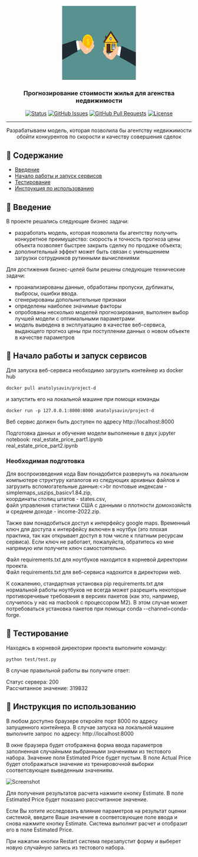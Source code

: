 <p align="center">
  <a href="https://github.com/avsavin/project-d" rel="noopener">
 <img width=200px height=200px src="buy-6971881_1280.jpg" alt="Project logo"></a>
</p>

<h3 align="center">Прогнозирование стоимости жилья для агенства недвижимости</h3>

<div align="center">

[![Status](https://img.shields.io/badge/status-active-success.svg)](https://github.com/avsavin/project-d/releases)
[![GitHub Issues](https://img.shields.io/github/issues/kylelobo/The-Documentation-Compendium.svg)](https://github.com/avsavin/project-d/issues)
[![GitHub Pull Requests](https://img.shields.io/github/issues-pr/kylelobo/The-Documentation-Compendium.svg)](https://github.com/avsavin/project-d/pulls)
[![License](https://img.shields.io/badge/license-MIT-blue.svg)](https://github.com/avsavin/project-d/blob/main/LICENSE)

</div>

---

<p align="center"> Разрабатываем модель, которая позволила бы агентству
недвижимости обойти конкурентов по скорости и качеству совершения
сделок
    <br> 
</p>

## 📝 Содержание

- [Введение](#about)
- [Начало работы и запуск сервисов](#getting_started)
- [Тестирование](#testing)
- [Инструкция по использованию](#usage)


## 🧐 Введение <a name = "about"></a>
В проекте решались следующие бизнес задачи:

- разработать модель, которая позволила бы агентству получить конкуретное преимущество: скорость и точность прогноза цены объекта позволяет быстрее закрыть сделку по продаже объекта;
- дополнительный эффект может быть связан с уменьшением загрузки сотрудников рутинными вычислениями

Для достижения бизнес-целей были решены следующие технические задачи:

- проанализированы данные, обработаны пропуски, дубликаты, выбросы, ошибки ввода.
- сгенерированы допольнительные признаки
- определены наиболее значимые факторы
- опробованы несколько моделей прогнозирования, выполнен выбор лучшей модели с оптимальными параметрами 
- модель выведена в эксплуатацию в качестве веб-сервиса, выдающего прогноз цены при поступлении данных о новом объекте в качестве параметров


## 🏁 Начало работы и запуск сервисов <a name = "getting_started"></a>

Для запуска веб-сервиса необходимо загрузить контейнер из docker hub
```
docker pull anatolysavin/project-d
```
и запустить его на локальной машине при помощи команды
```
docker run -p 127.0.0.1:8000:8000 anatolysavin/project-d
```
Веб сервис должен быть доступен по адресу http://localhost:8000

Подготовка данных и обучение модели выполненые в двух jupyter notebook:
real_estate_price_part1.ipynb<br>
real_estate_price_part2.ipynb

### Необходимая подготовка

Для воспроизведения кода Вам понадобится развернуть на локальном компьютере структуру каталогов из следующих архивных файлов и загрузить вспомогательные данные:<>br
почтовые индексам - simplemaps_uszips_basicv1.84.zip,<br>
координаты столиц штатов - states.csv, <br>
файл управления статистики США c данными о плотности домохозяйств и среднем доходе - income-2022.zip. 

Также вам понадобиться доступ к интерфейсу google maps. Временный ключ для доступа к интерфейсу включен в ноутбук (это плохая практика, так как открывает доступ в том числе к платным ресурсам сервиса). Если ключ не работает, пожалуйста, обратитесь ко мне напрямую или получите ключ самостоятельно.

Файл requirements.txt для ноутбуков находится в корневой директории проекта.<br>
Файл requirements.txt для веб-сервиса надохится в директории web.<br>

К сожалению, стандартная установка pip requirements.txt для нормальной работы ноутбуков не всегда может разрешить некоторые противоречивые требования в версиях пакетов (как это, например, случилось у нас на macbook с процессором M2). В этом случае может потребоваться установка пакетов при помощи conda --channel=conda-forge.


## 🔧 Тестирование <a name = "testing"></a>

Находясь в корневой директории проекта выполните команду:
```
python test/test.py
```
В случае правильной работы вы получите ответ:

Статус сервера: 200<br>
Рассчитанное значение: 319832


## 🎈 Инструкция по использованию<a name="usage"></a>

В любом доступно браузере откройте порт 8000 по адресу запущенного контейнера. В случае запуска на локальной машине выполните запрос по адресу: http://localhost:8000

В окне браузера будет отображена форма ввода параметров заполненная случайными выбранными значениями из тестового набора. Значение поля Estimated Price будет пустым. В поле Actual Price будет отображаться значение из тренировочной выборки соответсвующее выведенным значениям.

<img width="368" alt="Screenshot" src="https://github.com/avsavin/project-d/assets/20927398/fd347486-c5bf-4d8d-a696-28f31cbd66e5">

Для получения результатов расчета нажмите кнопку Estimate. В поле Estimated Price будет показано рассчитанное значение. 

Если Вы хотите исследовать влияние параметров на результат оценки системой, введите Ваше значение в соответсвующее поле ввода и снова нажмите кнопку Estimate. Система выполнит расчет и отобразит его в поле Estimated Price. 

При нажатии кнопки Restart система перезапустит форму и выберет новую случайную запись из тестового набора. 
